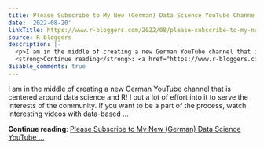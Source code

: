 ```yaml
---
title: Please Subscribe to My New (German) Data Science YouTube Channel!
date: '2022-08-20'
linkTitle: https://www.r-bloggers.com/2022/08/please-subscribe-to-my-new-german-data-science-youtube-channel/
source: R-bloggers
description: |-
  <p>I am in the middle of creating a new German YouTube channel that is centered around data science and R! I put a lot of effort into it to serve the interests of the community. If you want to be a part of the process, watch interesting videos with data-based ...</p>
  <strong>Continue reading</strong>: <a href="https://www.r-bloggers.com/2022/08/please-subscribe-to-my-new-german-data-science-youtube-channel/">Please Subscribe to My New (German) Data Science YouTube ...
disable_comments: true
---
```

<p>I am in the middle of creating a new German YouTube channel that is centered around data science and R! I put a lot of effort into it to serve the interests of the community. If you want to be a part of the process, watch interesting videos with data-based ...</p>
<strong>Continue reading</strong>: <a href="https://www.r-bloggers.com/2022/08/please-subscribe-to-my-new-german-data-science-youtube-channel/">Please Subscribe to My New (German) Data Science YouTube ...